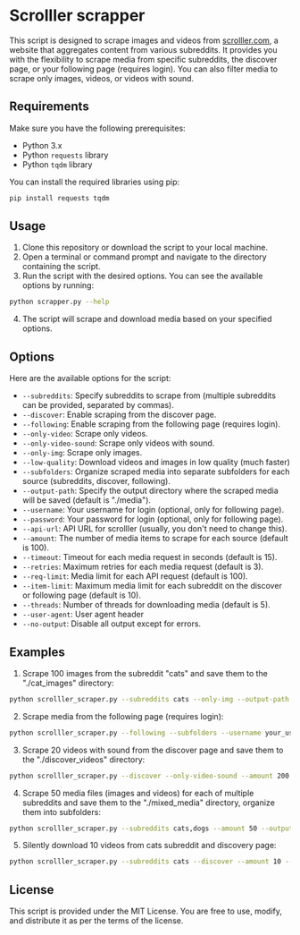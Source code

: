 # Scrolller scrapper

This script is designed to scrape images and videos from [scrolller.com](https://scrolller.com/), a website that aggregates content from various subreddits. It provides you with the flexibility to scrape media from specific subreddits, the discover page, or your following page (requires login). You can also filter media to scrape only images, videos, or videos with sound.

## Requirements

Make sure you have the following prerequisites:

- Python 3.x
- Python `requests` library
- Python `tqdm` library

You can install the required libraries using pip:

```bash
pip install requests tqdm
```

## Usage

1. Clone this repository or download the script to your local machine.
2. Open a terminal or command prompt and navigate to the directory containing the script.
3. Run the script with the desired options. You can see the available options by running:

```bash
python scrapper.py --help
```

4. The script will scrape and download media based on your specified options.

## Options

Here are the available options for the script:

- `--subreddits`: Specify subreddits to scrape from (multiple subreddits can be provided, separated by commas).
- `--discover`: Enable scraping from the discover page.
- `--following`: Enable scraping from the following page (requires login).
- `--only-video`: Scrape only videos.
- `--only-video-sound`: Scrape only videos with sound.
- `--only-img`: Scrape only images.
- `--low-quality`: Download videos and images in low quality (much faster)
- `--subfolders`: Organize scraped media into separate subfolders for each source (subreddits, discover, following).
- `--output-path`: Specify the output directory where the scraped media will be saved (default is "./media").
- `--username`: Your username for login (optional, only for following page).
- `--password`: Your password for login (optional, only for following page).
- `--api-url`: API URL for scrolller (usually, you don't need to change this).
- `--amount`: The number of media items to scrape for each source (default is 100).
- `--timeout`: Timeout for each media request in seconds (default is 15).
- `--retries`: Maximum retries for each media request (default is 3).
- `--req-limit`: Media limit for each API request (default is 100).
- `--item-limit`: Maximum media limit for each subreddit on the discover or following page (default is 10).
- `--threads`: Number of threads for downloading media (default is 5).
- `--user-agent`: User agent header
- `--no-output`: Disable all output except for errors.

## Examples

1. Scrape 100 images from the subreddit "cats" and save them to the "./cat_images" directory:

```bash
python scrolller_scraper.py --subreddits cats --only-img --output-path ./cat_images
```

2. Scrape media from the following page (requires login):
```bash
python scrolller_scraper.py --following --subfolders --username your_username --password your_password
```

3. Scrape 20 videos with sound from the discover page and save them to the "./discover_videos" directory:
```bash
python scrolller_scraper.py --discover --only-video-sound --amount 200 --output-path ./discover_videos
```

4. Scrape 50 media files (images and videos) for each of multiple subreddits and save them to the "./mixed_media" directory, organize them into subfolders:
```bash
python scrolller_scraper.py --subreddits cats,dogs --amount 50 --output-path ./mixed_media --subfolders
```

5. Silently download 10 videos from cats subreddit and discovery page:
```bash
python scrolller_scraper.py --subreddits cats --discover --amount 10 --only-video --no-output
```

## License

This script is provided under the MIT License. You are free to use, modify, and distribute it as per the terms of the license.
